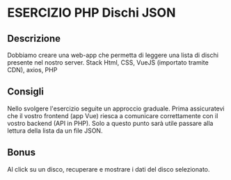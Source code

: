# ESERCIZIO PHP Dischi JSON

## Descrizione

Dobbiamo creare una web-app che permetta di leggere una lista di dischi presente nel nostro server.
Stack
Html, CSS, VueJS (importato tramite CDN), axios, PHP

## Consigli

Nello svolgere l'esercizio seguite un approccio graduale.
Prima assicuratevi che il vostro frontend (app Vue) riesca a comunicare correttamente con il vostro backend (API in PHP).
Solo a questo punto sarà utile passare alla lettura della lista da un file JSON.

## Bonus

Al click su un disco, recuperare e mostrare i dati del disco selezionato.
